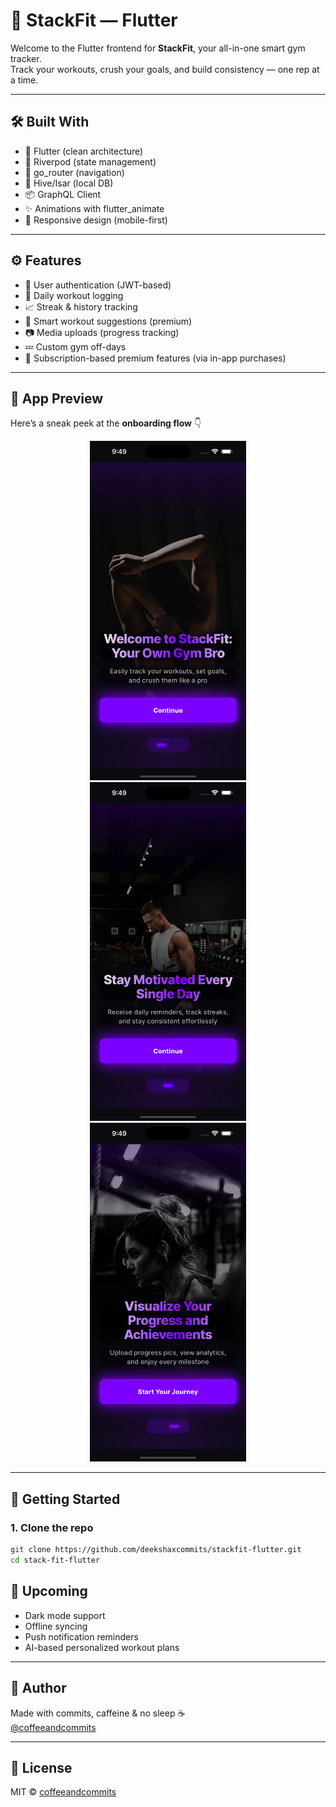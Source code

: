 # 📱 StackFit — Flutter

Welcome to the Flutter frontend for **StackFit**, your all-in-one smart gym tracker.  
Track your workouts, crush your goals, and build consistency — one rep at a time.

---

## 🛠️ Built With

- 💙 Flutter (clean architecture)
- 🧠 Riverpod (state management)
- 🧭 go_router (navigation)
- 🧪 Hive/Isar (local DB)
- 📦 GraphQL Client
- ✨ Animations with flutter_animate
- 📱 Responsive design (mobile-first)

---

## ⚙️ Features

- 🔐 User authentication (JWT-based)
- 📅 Daily workout logging
- 📈 Streak & history tracking
- 🤖 Smart workout suggestions (premium)
- 📷 Media uploads (progress tracking)
- 💤 Custom gym off-days
- 💎 Subscription-based premium features (via in-app purchases)

---

## 📸 App Preview

Here’s a sneak peek at the **onboarding flow** 👇

<p align="center">
  <img src="screenshots/1.png" width="250" alt="Onboarding Screen 1" style="margin: 0 10px;" />
  <img src="screenshots/2.png" width="250" alt="Onboarding Screen 2" style="margin: 0 10px;" />
  <img src="screenshots/3.png" width="250" alt="Onboarding Screen 3" style="margin: 0 10px;" />
</p>

---

## 🚀 Getting Started

### 1. Clone the repo
```bash
git clone https://github.com/deekshaxcommits/stackfit-flutter.git
cd stack-fit-flutter

```

## 🎯 Upcoming

- Dark mode support  
- Offline syncing  
- Push notification reminders  
- AI-based personalized workout plans

---

## 🤍 Author

Made with commits, caffeine & no sleep ☕  
[@coffeeandcommits](https://x.com/deekshaxcommits)

---

## 📄 License

MIT © [coffeeandcommits](https://github.com/deekshaxcommits)
